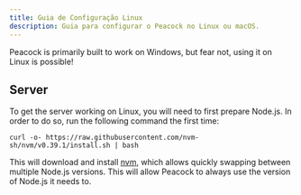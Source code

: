 ```yaml
---
title: Guia de Configuração Linux
description: Guia para configurar o Peacock no Linux ou macOS.
---
```


Peacock is primarily built to work on Windows, but fear not, using it on Linux is possible!

## Server

To get the server working on Linux, you will need to first prepare Node.js. In order to do so, run the following command the first time:

```shell
curl -o- https://raw.githubusercontent.com/nvm-sh/nvm/v0.39.1/install.sh | bash
```

This will download and install [nvm](https://nvm.sh), which allows quickly swapping between multiple Node.js versions. This will allow Peacock to always use the version of Node.js it needs to.
